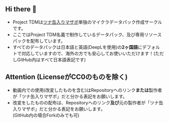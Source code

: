 ## Hi there 👋
- Project TDMは[ツナ缶入りマザボ](https://github.com/tunakaniri)単独のマイクラデータパック作成サークルです。
- ここではProject TDM名義で制作しているデータパック、及び専用リソースパックを配布しています。
- すべてのデータパックは日本語と英語(DeepLを使用)の**2ヶ国語**にデフォルトで対応していますので、海外の方でも安心してお使いいただけます！(ただしGitHub内はすべて日本語表記です)

## Attention (LicenseがCC0のものを除く)
- 動画内での使用(改変したものを含む)はRepositoryへのリンク**または**製作者が「ツナ缶入りマザボ」だと分かる表記をお願いします。
- 改変をしたものの配布は、Repositoryへのリンク**及び**元の製作者が「ツナ缶入りマザボ」だと分かる表記をお願いします。<br>(GitHub内の場合Forkのみでも可)

<!--

**Here are some ideas to get you started:**

🙋‍♀️ A short introduction - what is your organization all about?
🌈 Contribution guidelines - how can the community get involved?
👩‍💻 Useful resources - where can the community find your docs? Is there anything else the community should know?
🍿 Fun facts - what does your team eat for breakfast?
🧙 Remember, you can do mighty things with the power of [Markdown](https://docs.github.com/github/writing-on-github/getting-started-with-writing-and-formatting-on-github/basic-writing-and-formatting-syntax)
-->

